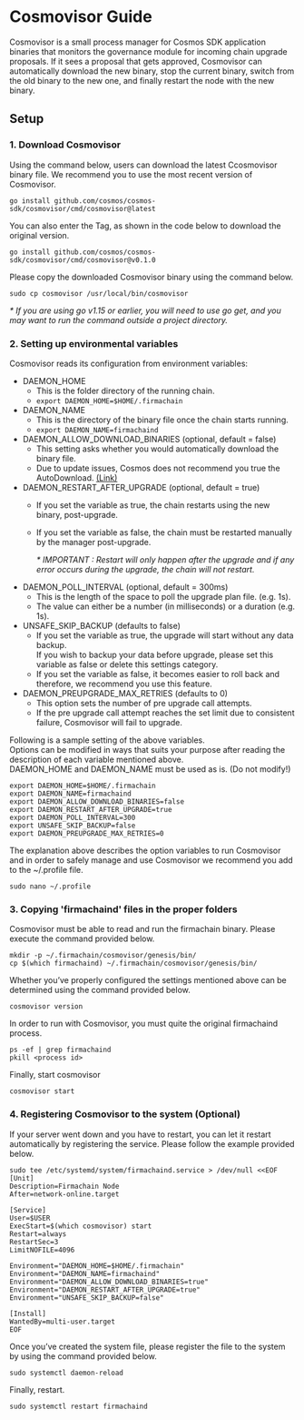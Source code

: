 # Cosmovisor Guide

Cosmovisor is a small process manager for Cosmos SDK application binaries that monitors the governance module for incoming chain upgrade proposals. If it sees a proposal that gets approved, Cosmovisor can automatically download the new binary, stop the current binary, switch from the old binary to the new one, and finally restart the node with the new binary.

## Setup

### **1.** Download Cosmovisor

Using the command below, users can download the latest Ccosmovisor binary file. We recommend you to use the most recent version of Cosmovisor.

```
go install github.com/cosmos/cosmos-sdk/cosmovisor/cmd/cosmovisor@latest
```

You can also enter the Tag, as shown in the code below to download the original version.

```
go install github.com/cosmos/cosmos-sdk/cosmovisor/cmd/cosmovisor@v0.1.0
```

Please copy the downloaded Cosmovisor binary using the command below.

```
sudo cp cosmovisor /usr/local/bin/cosmovisor
```

_\* If you are using go v1.15 or earlier, you will need to use go get, and you may want to run the command outside a project directory._

### **2. Setting up environmental variables**

Cosmovisor reads its configuration from environment variables:

* DAEMON\_HOME
  * This is the folder directory of the running chain.
  * `export DAEMON_HOME=$HOME/.firmachain`
* DAEMON\_NAME
  * This is the directory of the binary file once the chain starts running.
  * `export DAEMON_NAME=firmachaind`
* DAEMON\_ALLOW\_DOWNLOAD\_BINARIES (optional, default = false)
  * This setting asks whether you would automatically download the binary file.
  * Due to update issues, Cosmos does not recommend you true the AutoDownload. [(Link)](https://docs.cosmos.network/master/run-node/cosmovisor.html#auto-download)
* DAEMON\_RESTART\_AFTER\_UPGRADE (optional, default = true)
  * If you set the variable as true, the chain restarts using the new binary, post-upgrade.
  *   If you set the variable as false, the chain must be restarted manually by the manager post-upgrade.

      _\* IMPORTANT : Restart will only happen after the upgrade and if any error occurs during the upgrade, the chain will not restart._
* DAEMON\_POLL\_INTERVAL (optional, default = 300ms)
  * This is the length of the space to poll the upgrade plan file. (e.g. 1s).
  * The value can either be a number (in milliseconds) or a duration (e.g. 1s).
* UNSAFE\_SKIP\_BACKUP (defaults to false)
  * If you set the variable as true, the upgrade will start without any data backup.\
    If you wish to backup your data before upgrade, please set this variable as false or delete this settings category.
  * If you set the variable as false, it becomes easier to roll back and therefore, we recommend you use this feature.
* DAEMON\_PREUPGRADE\_MAX\_RETRIES (defaults to 0)
  * This option sets the number of pre upgrade call attempts.
  * If the pre upgrade call attempt reaches the set limit due to consistent failure, Cosmovisor will fail to upgrade.

Following is a sample setting of the above variables.\
Options can be modified in ways that suits your purpose after reading the description of each variable mentioned above.\
DAEMON\_HOME and DAEMON\_NAME must be used as is. (Do not modify!)

```
export DAEMON_HOME=$HOME/.firmachain
export DAEMON_NAME=firmachaind
export DAEMON_ALLOW_DOWNLOAD_BINARIES=false
export DAEMON_RESTART_AFTER_UPGRADE=true
export DAEMON_POLL_INTERVAL=300
export UNSAFE_SKIP_BACKUP=false
export DAEMON_PREUPGRADE_MAX_RETRIES=0
```

The explanation above describes the option variables to run Cosmovisor and in order to safely manage and use Cosmovisor we recommend you add to the \~/.profile file.

```
sudo nano ~/.profile
```

### **3. Copying 'firmachaind' files in the proper folders**

Cosmovisor must be able to read and run the firmachain binary. Please execute the command provided below.

```
mkdir -p ~/.firmachain/cosmovisor/genesis/bin/
cp $(which firmachaind) ~/.firmachain/cosmovisor/genesis/bin/
```

Whether you’ve properly configured the settings mentioned above can be determined using the command provided below.

```
cosmovisor version
```

In order to run with Cosmovisor, you must quite the original firmachaind process.

```
ps -ef | grep firmachaind
pkill <process id>
```

Finally, start cosmovisor

```
cosmovisor start
```

### **4.** Registering Cosmovisor to the system (Optional)

If your server went down and you have to restart, you can let it restart automatically by registering the service. Please follow the example provided below.

```
sudo tee /etc/systemd/system/firmachaind.service > /dev/null <<EOF  
[Unit]
Description=Firmachain Node
After=network-online.target

[Service]
User=$USER
ExecStart=$(which cosmovisor) start
Restart=always
RestartSec=3
LimitNOFILE=4096

Environment="DAEMON_HOME=$HOME/.firmachain"
Environment="DAEMON_NAME=firmachaind"
Environment="DAEMON_ALLOW_DOWNLOAD_BINARIES=true"
Environment="DAEMON_RESTART_AFTER_UPGRADE=true"
Environment="UNSAFE_SKIP_BACKUP=false"

[Install]
WantedBy=multi-user.target
EOF
```

Once you’ve created the system file, please register the file to the system by using the command provided below.

```
sudo systemctl daemon-reload
```

Finally, restart.

```
sudo systemctl restart firmachaind
```
